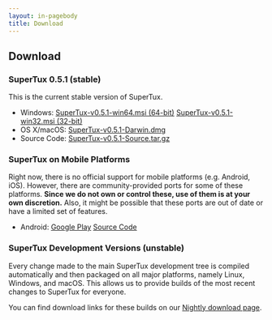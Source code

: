 ```yaml
---
layout: in-pagebody
title: Download
---
```


## Download

### SuperTux 0.5.1 (stable)

This is the current stable version of SuperTux.

- Windows: [SuperTux-v0.5.1-win64.msi (64-bit)](https://github.com/SuperTux/supertux/releases/download/v0.5.1/SuperTux-v0.5.1-win64.msi) [SuperTux-v0.5.1-win32.msi (32-bit)](https://github.com/SuperTux/supertux/releases/download/v0.5.1/SuperTux-v0.5.1-win32.msi)
- OS X/macOS: [SuperTux-v0.5.1-Darwin.dmg](https://github.com/SuperTux/supertux/releases/download/v0.5.1/SuperTux-v0.5.1-Darwin.dmg)
- Source Code: [SuperTux-v0.5.1-Source.tar.gz](https://github.com/SuperTux/supertux/releases/download/v0.5.1/SuperTux-v0.5.1-Source.tar.gz)

### SuperTux on Mobile Platforms

Right now, there is no official support for mobile platforms (e.g. Android,
iOS). However, there are community-provided ports for some of these platforms.
**Since we do not own or control these, use of them is at your own discretion.**
Also, it might be possible that these ports are out of date or have a limited
set of features.

- Android: [Google Play](https://play.google.com/store/apps/details?id=org.lethargik.supertux2&hl=en) [Source Code](https://github.com/pelya/supertux)

### SuperTux Development Versions (unstable)

Every change made to the main SuperTux development tree is compiled
automatically and then packaged on all major platforms, namely Linux, Windows,
and macOS. This allows us to provide builds of the most recent changes to
SuperTux for everyone.

You can find download links for these builds on our [Nightly download
page](https://download.supertux.org/).
